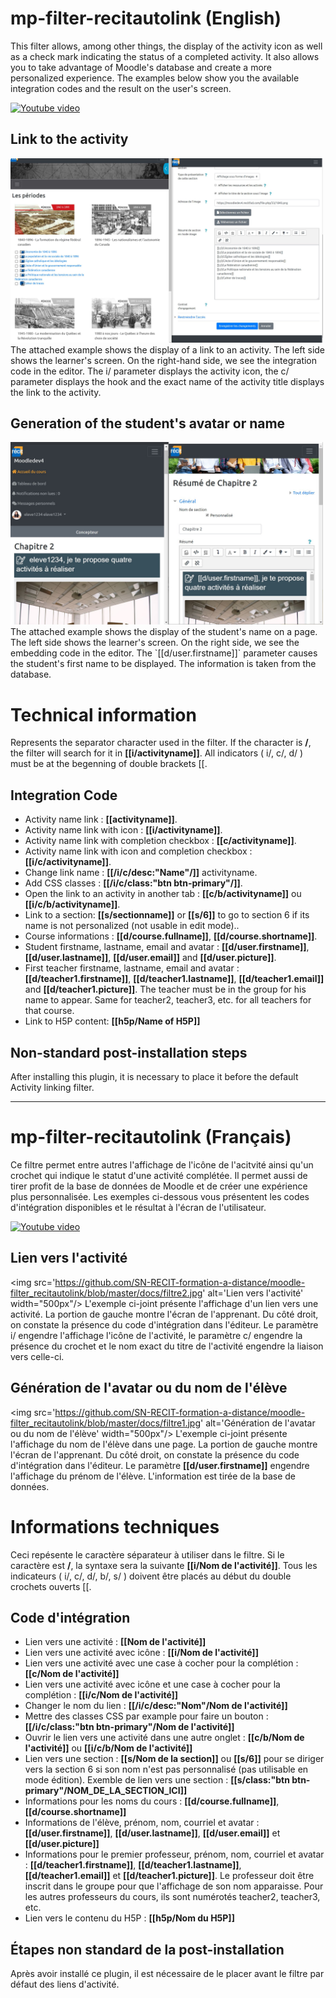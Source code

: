 # mp-filter-recitautolink (English)
This filter allows, among other things, the display of the activity icon as well as a check mark indicating the status of a completed activity. It also allows you to take advantage of Moodle's database and create a more personalized experience. The examples below show you the available integration codes and the result on the user's screen.

[![Youtube video](https://img.youtube.com/vi/FkpwLCFOUTU/0.jpg)](https://www.youtube.com/watch?v=FkpwLCFOUTU)

## Link to the activity
<img src='https://github.com/SN-RECIT-formation-a-distance/moodle-filter_recitautolink/blob/master/docs/filtre2.jpg' alt='Link to the activity' width='500px'/>
The attached example shows the display of a link to an activity. The left side shows the learner's screen. On the right-hand side, we see the integration code in the editor. The i/ parameter displays the activity icon, the c/ parameter displays the hook and the exact name of the activity title displays the link to the activity.

## Generation of the student's avatar or name
<img src='https://github.com/SN-RECIT-formation-a-distance/moodle-filter_recitautolink/blob/master/docs/filtre1.jpg' alt="Generation of the student's avatar or name" style='width: 500px;'/>
The attached example shows the display of the student's name on a page. The left side shows the learner's screen. On the right side, we see the embedding code in the editor. The `[[d/user.firstname]]` parameter causes the student's first name to be displayed. The information is taken from the database.

# Technical information
Represents the separator character used in the filter. If the character is <b>/</b>, the filter will search for it in <b>[[i/activityname]]</b>. All indicators ( i/, c/, d/ ) must be at the begenning of double brackets [[.<br/>

## Integration Code
<ul>
	<li>Activity name link : <b>[[activityname]]</b>.</li>
	<li>Activity name link with icon : <b>[[i/activityname]]</b>.</li>
	<li>Activity name link with completion checkbox : <b>[[c/activityname]]</b>.</li>
    	<li>Activity name link with icon and completion checkbox : <b>[[i/c/activityname]]</b>.</li>
    	<li>Change link name : <b>[[/i/c/desc:"Name"/]]</b> activityname.</li>
    	<li>Add CSS classes : <b>[[/i/c/class:"btn btn-primary"/]]</b>.</li>
    	<li>Open the link to an activity in another tab : <b>[[c/b/activityname]]</b> ou <b>[[i/c/b/activityname]]</b>.</li>
     	<li>Link to a section: <b>[[s/sectionname]]</b> or <b>[[s/6]]</b> to go to section 6 if its name is not personalized (not usable in edit mode)..</li>
	<li>Course informations : <b>[[d/course.fullname]]</b>, <b>[[d/course.shortname]]</b>.</li>
	<li>Student firstname, lastname, email and avatar : <b>[[d/user.firstname]]</b>, <b>[[d/user.lastname]]</b>, <b>[[d/user.email]]</b> and <b>[[d/user.picture]]</b>.</li>
	<li>First teacher firstname, lastname, email and avatar : <b>[[d/teacher1.firstname]]</b>, <b>[[d/teacher1.lastname]]</b>, <b>[[d/teacher1.email]]</b> and <b>[[d/teacher1.picture]]</b>. The teacher must be in the group for his name to appear. Same for teacher2, teacher3, etc. for all teachers for that course.</li>
    	<li>Link to H5P content: <b>[[h5p/Name of H5P]]</b></li>
</ul>

## Non-standard post-installation steps
 After installing this plugin, it is necessary to place it before the default Activity linking filter.

<hr/>

# mp-filter-recitautolink (Français)
Ce filtre permet entre autres l'affichage de l'icône de l'acitvité ainsi qu'un crochet qui indique le statut d'une activité complétée. Il permet aussi de tirer profit de la base de données de Moodle et de créer une expérience plus personnalisée. Les exemples ci-dessous vous présentent les codes d'intégration disponibles et le résultat à l'écran de l'utilisateur.

[![Youtube video](https://img.youtube.com/vi/FkpwLCFOUTU/0.jpg)](https://www.youtube.com/watch?v=FkpwLCFOUTU)

## Lien vers l'activité
<img src='https://github.com/SN-RECIT-formation-a-distance/moodle-filter_recitautolink/blob/master/docs/filtre2.jpg' alt='Lien vers l'activité' width="500px"/>
L'exemple ci-joint présente l'affichage d'un lien vers une activité. La portion de gauche montre l'écran de l'apprenant. Du côté droit, on constate la présence du code d'intégration dans l'éditeur. Le paramètre i/ engendre l'affichage l'icône de l'activité, le paramètre c/ engendre la présence du crochet et le nom exact du titre de l'activité engendre la liaison vers celle-ci.

## Génération de l'avatar ou du nom de l'élève
<img src='https://github.com/SN-RECIT-formation-a-distance/moodle-filter_recitautolink/blob/master/docs/filtre1.jpg' alt='Génération de l'avatar ou du nom de l'élève' width="500px"/>
L'exemple ci-joint présente l'affichage du nom de l'élève dans une page. La portion de gauche montre l'écran de l'apprenant. Du côté droit, on constate la présence du code d'intégration dans l'éditeur. Le paramètre <b>[[d/user.firstname]]</b> engendre l'affichage du prénom de l'élève. L'information est tirée de la base de données.

# Informations techniques
Ceci repésente le caractère séparateur à utiliser dans le filtre. Si le caractère est <b>/</b>, la syntaxe sera la suivante <b>[[i/Nom de l'activité]]</b>. Tous les indicateurs ( i/, c/, d/, b/, s/ ) doivent être placés au début du double crochets ouverts [[.<br/>

## Code d'intégration
<ul>
	<li>Lien vers une activité : <b>[[Nom de l'activité]]</b></li>
	<li>Lien vers une activité avec icône : <b>[[i/Nom de l'activité]]</b></li>
	<li>Lien vers une activité avec une case à cocher pour la complétion : <b>[[c/Nom de l'activité]]</b></li>
	<li>Lien vers une activité avec icône et une case à cocher pour la complétion : <b>[[i/c/Nom de l'activité]]</b></li>
	<li>Changer le nom du lien : <b>[[/i/c/desc:"Nom"/Nom de l'activité]]</b></li>
	<li>Mettre des classes CSS par example pour faire un bouton : <b>[[/i/c/class:"btn btn-primary"/Nom de l'activité]]</b></li>
	<li>Ouvrir le lien vers une activité dans une autre onglet : <b>[[c/b/Nom de l'activité]]</b> ou <b>[[i/c/b/Nom de l'activité]]</b></li>
	<li>Lien vers une section : <b>[[s/Nom de la section]]</b> ou <b>[[s/6]]</b> pour se diriger vers la section 6 si son nom n'est pas personnalisé (pas utilisable en mode édition). Exemble de lien vers une section : <b>[[s/class:"btn btn-primary"/NOM_DE_LA_SECTION_ICI]]</b></li>
	<li>Informations pour les noms du cours : <b>[[d/course.fullname]]</b>, <b>[[d/course.shortname]]</b></li>
	<li>Informations de l'élève, prénom, nom, courriel et avatar : <b>[[d/user.firstname]]</b>, <b>[[d/user.lastname]]</b>, <b>[[d/user.email]]</b> et <b>[[d/user.picture]]</b></li>
	<li>Informations pour le premier professeur, prénom, nom, courriel et avatar : <b>[[d/teacher1.firstname]]</b>, <b>[[d/teacher1.lastname]]</b>, <b>[[d/teacher1.email]]</b> et <b>[[d/teacher1.picture]]</b>. Le professeur doit être inscrit dans le groupe pour que l'affichage de son nom apparaisse. Pour les autres professeurs du cours, ils sont numérotés teacher2, teacher3, etc.</li>
	<li>Lien vers le contenu du H5P : <b>[[h5p/Nom du H5P]]</b></li>
</ul>

## Étapes non standard de la post-installation
Après avoir installé ce plugin, il est nécessaire de le placer avant le filtre par défaut des liens d'activité.
